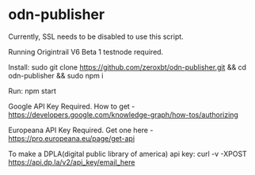 # odn-publisher

Currently, SSL needs to be disabled to use this script.

Running Origintrail V6 Beta 1 testnode required.

Install: sudo git clone https://github.com/zeroxbt/odn-publisher.git && cd odn-publisher && sudo npm i

Run: npm start

Google API Key Required. How to get - https://developers.google.com/knowledge-graph/how-tos/authorizing

Europeana API Key Required. Get one here - https://pro.europeana.eu/page/get-api

To make a DPLA(digital public library of america) api key: curl -v -XPOST https://api.dp.la/v2/api_key/email_here
